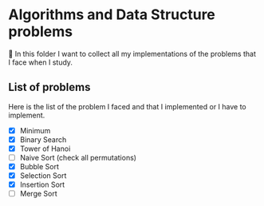 # Algorithms and Data Structure problems

 👀 In this folder I want to collect all my implementations of the problems that I face when I study. 

## List of problems
Here is the list of the problem I faced and that I implemented or I have to implement.
- [x] Minimum
- [x] Binary Search
- [x] Tower of Hanoi
- [ ] Naive Sort (check all permutations)
- [x] Bubble Sort
- [x] Selection Sort
- [x] Insertion Sort
- [ ] Merge Sort
